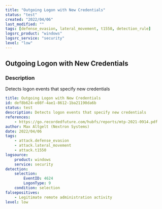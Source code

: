 ```yaml
---
title: "Outgoing Logon with New Credentials"
status: "test"
created: "2022/04/06"
last_modified: ""
tags: [defense_evasion, lateral_movement, t1550, detection_rule]
logsrc_product: "windows"
logsrc_service: "security"
level: "low"
---
```


## Outgoing Logon with New Credentials

### Description

Detects logon events that specify new credentials

```yml
title: Outgoing Logon with New Credentials
id: def8b624-e08f-4ae1-8612-1ba21190da6b
status: test
description: Detects logon events that specify new credentials
references:
    - https://go.recordedfuture.com/hubfs/reports/mtp-2021-0914.pdf
author: Max Altgelt (Nextron Systems)
date: 2022/04/06
tags:
    - attack.defense_evasion
    - attack.lateral_movement
    - attack.t1550
logsource:
    product: windows
    service: security
detection:
    selection:
        EventID: 4624
        LogonType: 9
    condition: selection
falsepositives:
    - Legitimate remote administration activity
level: low

```
